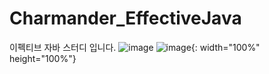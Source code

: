 # Charmander_EffectiveJava
이펙티브 자바 스터디 입니다.
![image](https://user-images.githubusercontent.com/33277588/86552495-24f6da80-bf83-11ea-95f5-82963f59dd9d.png)
![image](https://user-images.githubusercontent.com/33277588/86552495-24f6da80-bf83-11ea-95f5-82963f59dd9d.png){: width="100%" height="100%"}
